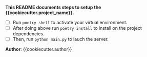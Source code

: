 **This README documents steps to setup the {{cookiecutter.project_name}}.**

- [ ] Run `poetry shell` to activate your virtual environment.
- [ ] After doing above run `poetry install` to install on the project dependencies.
- [ ] Then, run `python main.py` to lauch the server.

**Author**: {{cookiecutter.author}}
